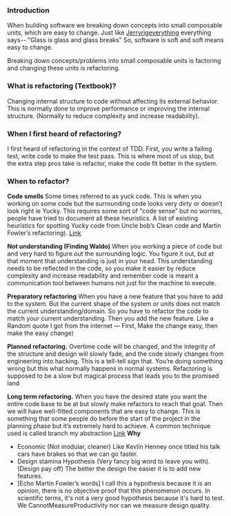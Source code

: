 ### Introduction
When building software we breaking down concepts into small composable units, which are easy to change. Just like [Jerryrigeverything](https://www.youtube.com/results?search_query=jerryrigeverything) everything says-- "Glass is glass and glass breaks"
So, software is soft and soft means easy to change.

Breaking down concepts/problems into small composable units is factoring and changing these units is refactoring.

### What is refactoring (Textbook)?
Changing internal structure to code without affecting its external behavior. This is normally done to improve performance or improving the internal structure. (Normally to reduce complexity and increase readability).

### When I first heard of refactoring?
I first heard of refactoring in the context of TDD. First, you write a failing test, write code to make the test pass. This is where most of us stop, but the extra step pros take is refactor, make the code fit better in the system.

### When to refactor?
**Code smells**
Some times referred to as yuck code. This is when you working on some code but the surrounding code looks very dirty or doesn’t look right ie Yucky. This requires some sort of "code sense” but no worries, people have tried to document all these heuristics. A list of existing heuristics for spotting Yucky code from Uncle bob’s Clean code and Martin  Fowler’s refactoring). [Link](https://refactoring.guru/refactoring/smells)

**Not understanding (Finding Waldo)**
When you working a piece of code but and very hard to figure out the surrounding logic. You figure it out, but at that moment that understanding is just in your head. This understanding needs to be reflected in the code, so you make it easier by reduce complexity and increase readability and remember code is meant a communication tool between humans not just for the machine to execute.

**Preparatory refactoring**
When you have a new feature that you have to add to the system. But the current shape of the system or units does not match the current understanding/domain. So you have to refactor the code to match your current understanding. Then you add the new feature.
Like a Random quote I got from the internet — First, Make the change easy, then make the easy change)

**Planned refactoring.**
Overtime code will be changed, and the integrity of the structure and design will slowly fade, and the code slowly changes from engineering into hacking.
This is a tell-tell sign that. You’re doing something wrong but this what normally happens in normal systems. Refactoring is supposed to be a slow but magical process that leads you to the promised land

**Long term refactoring.**
When you have the desired state you want the entire code base to be at but slowly make refactors to reach that goal. Then we will have well-fitted components that are easy to change.
This is something that some people do before the start of the project in the planning phase but it’s extremely hard to achieve.
A common technique used is called branch my abstraction [Link](https://martinfowler.com/bliki/BranchByAbstraction.html)
**Why**
- Economic (Not modular, cleaner) Like Kevlin Henney once titled his talk cars have brakes so that we can go faster.
- Design stamina Hypothesis (Very fancy big word to leave you with). (Design pay off) The better the design the easier it is to add new features.
- [Echo Martin Fowler’s words] I call this a hypothesis because it is an opinion, there is no objective proof that this phenomenon occurs. In scientific terms, it's not a very good hypothesis because it's hard to test. We CannotMeasureProductivity nor can we measure design quality.
